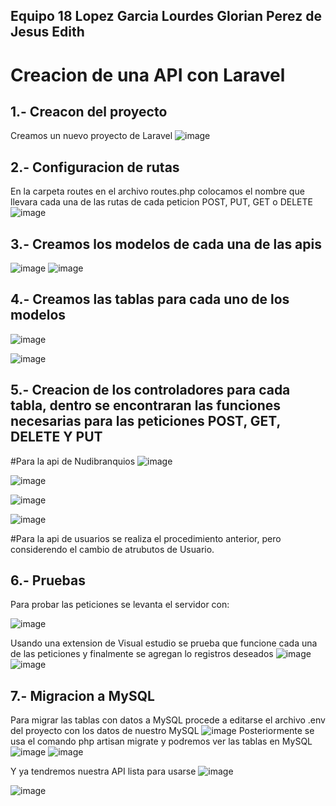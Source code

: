 ## Equipo 18     Lopez Garcia Lourdes Glorian    Perez de Jesus Edith


# Creacion de una API con Laravel
## 1.- Creacon del proyecto
 Creamos un nuevo proyecto de Laravel
![image](https://github.com/user-attachments/assets/d4025963-0adc-4280-8bc7-522ca1de45e2)

## 2.- Configuracion de rutas
En la carpeta routes en el archivo routes.php colocamos el nombre que llevara cada una de las rutas de cada peticion POST, PUT, GET o DELETE 
![image](https://github.com/user-attachments/assets/51bff22c-d7cb-48c8-8311-455e1e96533d)

## 3.- Creamos los modelos de cada una de las apis
![image](https://github.com/user-attachments/assets/fc955131-3514-43ab-ba73-b280f18bba76)
![image](https://github.com/user-attachments/assets/48e41ffa-c94d-4d8b-9f39-ea62968cb9f2)

## 4.- Creamos las tablas para cada uno de los modelos
![image](https://github.com/user-attachments/assets/a5f242ca-99ec-4518-a5b7-52b51830ec84)

![image](https://github.com/user-attachments/assets/950183e6-4e3a-47b5-bcfc-782c2334a6bc)

## 5.- Creacion de los controladores para cada tabla, dentro se encontraran las funciones necesarias para las peticiones POST, GET, DELETE Y PUT
#Para la api de Nudibranquios
![image](https://github.com/user-attachments/assets/f3fce47b-be5e-40b3-956a-e2738f024a4e)


![image](https://github.com/user-attachments/assets/88885a74-7287-4cf5-b61c-fb43c6379d9b)

![image](https://github.com/user-attachments/assets/b6eb3df2-7b88-4152-b783-aa5a5b5ef2c1)

![image](https://github.com/user-attachments/assets/dea4edb5-7645-48ec-92e5-e5b34eeb61be)

#Para la api de usuarios se realiza el procedimiento anterior, pero considerendo el cambio de atrubutos de Usuario.

## 6.- Pruebas
Para probar las peticiones se levanta el servidor con:

![image](https://github.com/user-attachments/assets/9fa047fb-ff0d-4acb-a0fc-dc0159c6e544)

Usando una extension de Visual estudio se prueba que funcione cada una de las peticiones y finalmente se agregan lo registros deseados
![image](https://github.com/user-attachments/assets/797b462e-22eb-403a-be8d-7efff3aabe5c)
![image](https://github.com/user-attachments/assets/42518319-a25b-4771-bf68-451b9213d102)

## 7.- Migracion a MySQL
Para migrar las tablas con datos a MySQL procede a editarse el archivo .env del proyecto con los datos de nuestro MySQL
![image](https://github.com/user-attachments/assets/139368a3-aeed-49de-b3f3-b1d013fe3cf0)
 Posteriormente se usa el comando php artisan migrate y podremos ver las tablas en MySQL
 ![image](https://github.com/user-attachments/assets/3fa4e132-239d-4556-a977-89d9b3ea5318)
![image](https://github.com/user-attachments/assets/7395a725-411f-444e-a4cc-ab39a8075cb8)

Y ya tendremos nuestra API lista para usarse
![image](https://github.com/user-attachments/assets/a4db071b-4e71-4c5a-8da4-5edfc5490c80)

![image](https://github.com/user-attachments/assets/af39e252-1dba-4691-97ad-d06ab20f655c)









